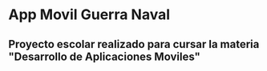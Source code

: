 # App Movil Guerra Naval
## Proyecto escolar realizado para cursar la materia "Desarrollo de Aplicaciones Moviles"
